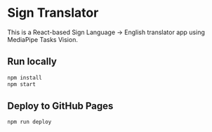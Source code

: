 # Sign Translator

This is a React-based Sign Language → English translator app using MediaPipe Tasks Vision.

## Run locally
```bash
npm install
npm start
```

## Deploy to GitHub Pages
```bash
npm run deploy
```
